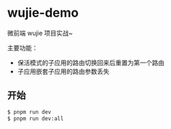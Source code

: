 # wujie-demo

微前端 wujie 项目实战~

主要功能：

- 保活模式的子应用的路由切换回来后重置为第一个路由
- 子应用嵌套子应用的路由参数丢失

## 开始

```sh
$ pnpm run dev
$ pnpm run dev:all
```

